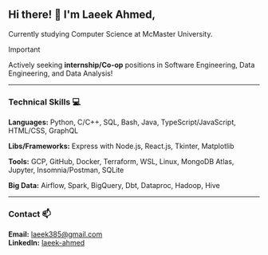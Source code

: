 ## Hi there! 👋 I'm Laeek Ahmed,

Currently studying Computer Science at McMaster University.

> [!IMPORTANT]
> Actively seeking **internship/Co-op** positions in Software Engineering, Data Engineering, and Data Analysis!

---
### Technical Skills 💻

**Languages:**  Python, C/C++, SQL, Bash, Java, TypeScript/JavaScript, HTML/CSS, GraphQL  

**Libs/Frameworks:**  Express with Node.js, React.js, Tkinter, Matplotlib  

**Tools:**  GCP, GitHub, Docker, Terraform, WSL, Linux, MongoDB Atlas, Jupyter, Insomnia/Postman, SQLite  

**Big Data:**  Airflow, Spark, BigQuery, Dbt, Dataproc, Hadoop, Hive

---
### Contact 📫

**Email:** [laeek385@gmail.com](mailto:laeek385@gmail.com)  
**LinkedIn:** [laeek-ahmed](https://www.linkedin.com/in/laeek-ahmed-shaikh/)
